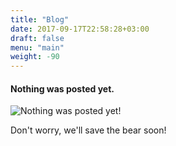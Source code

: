```yaml
---
title: "Blog"
date: 2017-09-17T22:58:28+03:00
draft: false
menu: "main"
weight: -90
---
```


#### Nothing was posted yet. 

![Nothing was posted yet!](/empty_bear.jpg)

Don't worry, we'll save the bear soon!
